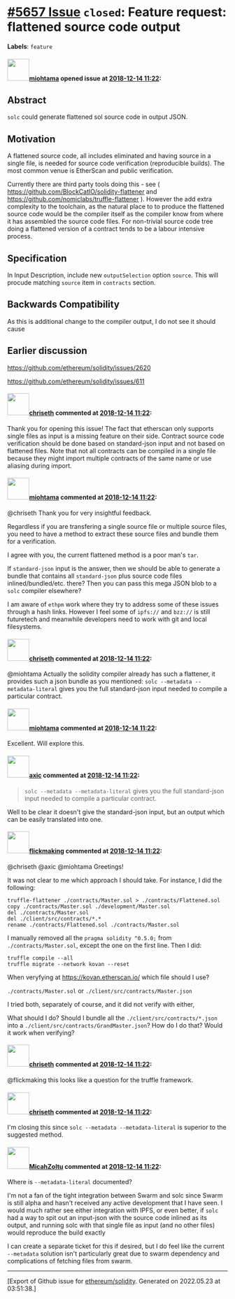 # [\#5657 Issue](https://github.com/ethereum/solidity/issues/5657) `closed`: Feature request: flattened source code output
**Labels**: `feature`


#### <img src="https://avatars.githubusercontent.com/u/49922?v=4" width="50">[miohtama](https://github.com/miohtama) opened issue at [2018-12-14 11:22](https://github.com/ethereum/solidity/issues/5657):

## Abstract

``solc`` could generate flattened sol source code in output JSON.

## Motivation

A flattened source code, all includes eliminated and having source in a single file, is needed for source code verification (reproducible builds). The most common venue is EtherScan and public verification.

Currently there are third party tools doing this - see ( https://github.com/BlockCatIO/solidity-flattener and https://github.com/nomiclabs/truffle-flattener ). However the add extra complexity to the toolchain, as the natural place to to produce the flattened source code would be the compiler itself as the compiler know from where it has assembled the source code files. For non-trivial source code tree doing a flattened version of a contract tends to be a labour intensive process.

## Specification

In Input Description, include new `outputSelection` option `source`. This will procude matching `source` item in `contracts` section.

## Backwards Compatibility

As this is additional change to the compiler output, I do not see it should cause 

## Earlier discussion

https://github.com/ethereum/solidity/issues/2620

https://github.com/ethereum/solidity/issues/611

#### <img src="https://avatars.githubusercontent.com/u/9073706?v=4" width="50">[chriseth](https://github.com/chriseth) commented at [2018-12-14 11:22](https://github.com/ethereum/solidity/issues/5657#issuecomment-447328630):

Thank you for opening this issue! The fact that etherscan only supports single files as input is a missing feature on their side. Contract source code verification should be done based on standard-json input and not based on flattened files. Note that not all contracts can be compiled in a single file because they might import multiple contracts of the same name or use aliasing during import.

#### <img src="https://avatars.githubusercontent.com/u/49922?v=4" width="50">[miohtama](https://github.com/miohtama) commented at [2018-12-14 11:22](https://github.com/ethereum/solidity/issues/5657#issuecomment-447799476):

@chriseth Thank you for very insightful feedback.

Regardless if you are transfering a single source file or multiple source files, you need to have a method to extract these source files and bundle them for a verification.

I agree with you, the current flattened method is a poor man's `tar`.

If `standard-json` input is the answer, then we should be able to generate a bundle that contains all `standard-json` plus source code files inlined/bundled/etc. there? Then you can pass this mega JSON blob to a `solc` compiler elsewhere? 

I am aware of `ethpm` work where they try to address some of these issues through a hash links. However I feel some of `ipfs://` and `bzz://` is still futuretech and meanwhile developers need to work with git and local filesystems.

#### <img src="https://avatars.githubusercontent.com/u/9073706?v=4" width="50">[chriseth](https://github.com/chriseth) commented at [2018-12-14 11:22](https://github.com/ethereum/solidity/issues/5657#issuecomment-447903512):

@miohtama Actually the solidity compiler already has such a flattener, it provides such a json bundle as you mentioned:
`solc --metadata --metadata-literal` gives you the full standard-json input needed to compile a particular contract.

#### <img src="https://avatars.githubusercontent.com/u/49922?v=4" width="50">[miohtama](https://github.com/miohtama) commented at [2018-12-14 11:22](https://github.com/ethereum/solidity/issues/5657#issuecomment-448170125):

Excellent. Will explore this.

#### <img src="https://avatars.githubusercontent.com/u/20340?v=4" width="50">[axic](https://github.com/axic) commented at [2018-12-14 11:22](https://github.com/ethereum/solidity/issues/5657#issuecomment-458615800):

> `solc --metadata --metadata-literal` gives you the full standard-json input needed to compile a particular contract.

Well to be clear it doesn't give the standard-json input, but an output which can be easily translated into one.

#### <img src="https://avatars.githubusercontent.com/u/46965336?u=a0188a54e1fac8013342c12e0b7dbcb74c1837b7&v=4" width="50">[flickmaking](https://github.com/flickmaking) commented at [2018-12-14 11:22](https://github.com/ethereum/solidity/issues/5657#issuecomment-467968545):

@chriseth @axic @miohtama Greetings!

It was not clear to me which approach I should take. For instance, I did the following:

```
truffle-flattener ./contracts/Master.sol > ./contracts/Flattened.sol
copy ./contracts/Master.sol ./development/Master.sol
del ./contracts/Master.sol
del ./client/src/contracts/*.*
rename ./contracts/Flattened.sol ./contracts/Master.sol
```
I manually removed all the `pragma solidity ^0.5.0;` from `./contracts/Master.sol`, except the one on the first line. Then I did:
```
truffle compile --all
truffle migrate --network kovan --reset
```
When veryfying at https://kovan.etherscan.io/ which file should I use?

`./contracts/Master.sol`
or
`./client/src/contracts/Master.json`

I tried both, separately of course, and it did not verify with either, 

What should I do? Should  I bundle all the `./client/src/contracts/*.json` into a `./client/src/contracts/GrandMaster.json`? How do I do that? Would it work when verifying?

#### <img src="https://avatars.githubusercontent.com/u/9073706?v=4" width="50">[chriseth](https://github.com/chriseth) commented at [2018-12-14 11:22](https://github.com/ethereum/solidity/issues/5657#issuecomment-469794685):

@flickmaking this looks like a question for the truffle framework.

#### <img src="https://avatars.githubusercontent.com/u/9073706?v=4" width="50">[chriseth](https://github.com/chriseth) commented at [2018-12-14 11:22](https://github.com/ethereum/solidity/issues/5657#issuecomment-469794786):

I'm closing this since `solc --metadata --metadata-literal` is superior to the suggested method.

#### <img src="https://avatars.githubusercontent.com/u/886059?u=408de357d90aae9b9ffc956970b8fd4eec642060&v=4" width="50">[MicahZoltu](https://github.com/MicahZoltu) commented at [2018-12-14 11:22](https://github.com/ethereum/solidity/issues/5657#issuecomment-479771800):

Where is `--metadata-literal` documented?

I'm not a fan of the tight integration between Swarm and solc since Swarm is still alpha and hasn't received any active development that I have seen.  I would much rather see either integration with IPFS, or even better, if `solc` had a way to spit out an input-json with the source code inlined as its output, and running solc with that single file as input (and no other files) would reproduce the build exactly

I can create a separate ticket for this if desired, but I do feel like the current `--metadata` solution isn't particularly great due to swarm dependency and complications of fetching files from swarm.


-------------------------------------------------------------------------------



[Export of Github issue for [ethereum/solidity](https://github.com/ethereum/solidity). Generated on 2022.05.23 at 03:51:38.]
